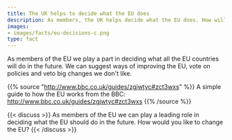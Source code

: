 ```yaml
---
title: The UK helps to decide what the EU does
description: As members, the UK helps decide what the EU does. How will Brexit affect you?
images:
- images/facts/eu-decisions-c.png
type: fact
---
```


As members of the EU we play a part in deciding what all the EU countries will do in the future.
We can suggest ways of improving the EU, vote on policies and veto big changes we don't like.

{{% source "http://www.bbc.co.uk/guides/zgjwtyc#zct3wxs" %}}
A simple guide to how the EU works from the BBC:
http://www.bbc.co.uk/guides/zgjwtyc#zct3wxs
{{% /source %}}

{{< discuss >}}
As members of the EU we can play a leading role in deciding what the EU should do in the future. How would you like to change the EU?
{{< /discuss >}}
